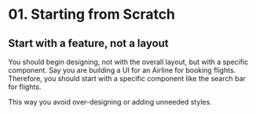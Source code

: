 # 01. Starting from Scratch

## Start with a feature, not a layout

You should begin designing, not with the overall layout, but with a specific component. Say you are building a UI for an Airline for booking flights. Therefore, you should start with a specific component like the search bar for flights.

This way you avoid over-designing or adding unneeded styles.
